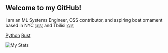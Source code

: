## Welcome to my GitHub!

I am an ML Systems Engineer, OSS contributor, and aspiring boat ornament based in NYC 🇺🇸 and Tbilisi 🇬🇪

[Python](https://cdn.simpleicons.org/python/3776AB)
[Rust](https://cdn.simpleicons.org/rust/000000)

![My Stats](https://github-readme-stats.vercel.app/api?username=besaleli&theme=tokyonight&show_icons=true&count_private=true&rank_icon=github)
